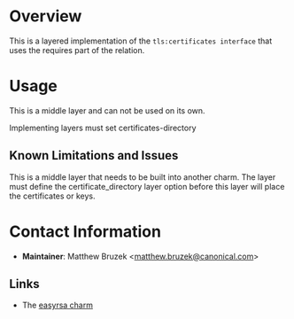 # Overview

This is a layered implementation of the `tls:certificates interface` that uses
the requires part of the relation.

# Usage

This is a middle layer and can not be used on its own.

Implementing layers must set certificates-directory

## Known Limitations and Issues

This is a middle layer that needs to be built into another charm. The
layer must define the certificate_directory layer option before this layer
will place the certificates or keys.

# Contact Information

  - **Maintainer**: Matthew Bruzek &lt;matthew.bruzek@canonical.com&gt;

## Links

  - The [easyrsa charm](https://github.com/juju-solutions/layer-easyrsa)
  
